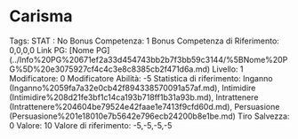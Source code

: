 # Carisma

Tags: STAT
: No
Bonus Competenza: 1
Bonus Competenza di Riferimento: 0,0,0,0
Link PG: [Nome PG] (../Info%20PG%20671ef2a33d454743bb2b7f3bb59c3144/%5BNome%20PG%5D%20e3075927cf4c4c3e8c8385cb2f471d6a.md)
Livello: 1
Modificatore: 0
Modificatore  Abilità: -5
Statistica di riferimento: Inganno (Inganno%2059fa7a32e0cb42f894338570091a57af.md), Intimidire (Intimidire%208d21fe3bf1c14ca193b718ff1b31a93b.md), Intrattenere (Intrattenere%204604be79524e42faae1e7413f9cfd60d.md), Persuasione (Persuasione%201e18010e7b5642e796ecb24200b8e1be.md)
Tiro Salvezza: 0
Valore: 10
Valore di riferimento: -5,-5,-5,-5